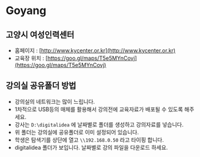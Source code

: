# Goyang

## 고양시 여성인력센터

* 홈페이지 : [http://www.kycenter.or.kr](http://www.kycenter.or.kr)
* 교육장 위치 : [https://goo.gl/maps/T5e5MYnCovj](https://goo.gl/maps/T5e5MYnCovj)

## 강의실 공유폴더 방법

* 강의실의 네트워크는 많이 느립니다.
* 1차적으로 USB등의 매체를 활용해서 강의전에 교육자료가 배포될 수 있도록 해주세요.
* 강사는 `D:\digitalidea` 에 날짜별로 폴더를 생성하고 강의자료를 넣습니다.
* 위 폴더는 강의실에 공유폴더로 이미 설정되어 있습니다.
* 학생은 탐색기를 상단에 열고 `\\192.168.0.50` 라고 타이핑 합니다.
* digitalidea 폴더가 보입니다. 날짜별로 강의 파일을 다운로드 하세요.


